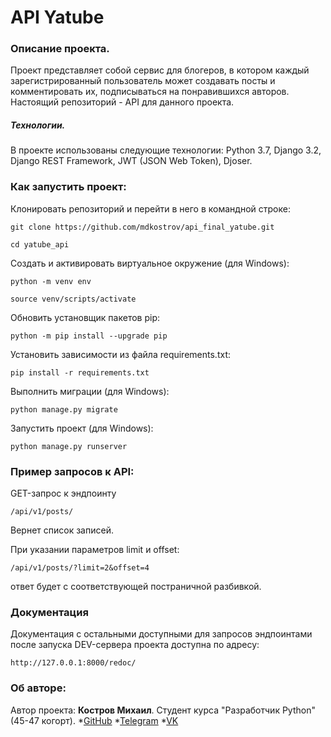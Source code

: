 # API Yatube
### Описание проекта.
Проект представляет собой сервис для блогеров, в котором каждый зарегистрированный пользователь может создавать посты и комментировать их, подписываться на понравившихся авторов.
Настоящий репозиторий - API для данного проекта.

##### Технологии.
В проекте использованы следующие технологии:
Python 3.7, Django 3.2, Django REST Framework, JWT (JSON Web Token), Djoser.
### Как запустить проект:

Клонировать репозиторий и перейти в него в командной строке:

```
git clone https://github.com/mdkostrov/api_final_yatube.git
```

```
cd yatube_api
```

Cоздать и активировать виртуальное окружение (для Windows):

```
python -m venv env
```

```
source venv/scripts/activate
```

Обновить установщик пакетов pip:

```
python -m pip install --upgrade pip
```

Установить зависимости из файла requirements.txt:

```
pip install -r requirements.txt
```

Выполнить миграции (для Windows):

```
python manage.py migrate
```

Запустить проект (для Windows):

```
python manage.py runserver
```

### Пример запросов к API:
GET-запрос к эндпоинту

```
/api/v1/posts/
```

Вернет список записей.

При указании параметров limit и offset:
```
/api/v1/posts/?limit=2&offset=4
```
ответ будет с соответствующей постраничной разбивкой.


### Документация
Документация с остальными доступными для запросов эндпоинтами после запуска DEV-сервера проекта доступна по адресу:

```
http://127.0.0.1:8000/redoc/
```

### Об авторе:
Автор проекта: **Костров Михаил**.
Студент курса "Разработчик Python" (45-47 когорт).
*[GitHub](https://github.com/mdkostrov/)
*[Telegram](https://t.me/MihaMaha)
*[VK](https://vk.com/mdkostrov)
